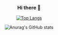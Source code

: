 <!-- # yeo eunji -->
<h3 align="center"> Hi there 👋 </h3>
<!--
**eunnj/eunnj** is a ✨ _special_ ✨ repository because its `README.md` (this file) appears on your GitHub profile.

Here are some ideas to get you started:

- 🔭 I’m currently working on ...
- 🌱 I’m currently learning ...
- 👯 I’m looking to collaborate on ...
- 🤔 I’m looking for help with ...
- 💬 Ask me about ...
- 📫 How to reach me: ...
- 😄 Pronouns: ...
- ⚡ Fun fact: ...
-->
<!-- [![GitHub](https://hits.seeyoufarm.com/api/count/incr/badge.svg?url=https%3A%2F%2Fgithub.com%2Feunnj&count_bg=%23C2DBFF&title_bg=%23B8B8B8&icon=&icon_color=%23E7E7E7&title=hits&edge_flat=false)](https://github.com/eunnj)
 -->
<!-- [![Tech Blog Badge](http://img.shields.io/badge/-Tech%20blog-black?style=flat-square&logo=blogger&logoColor=white&link=https://yeoeun-ji.tistory.com/)](https://yeoeun-ji.tistory.com/) -->

<!-- ## Skills
![Java](https://img.shields.io/badge/java-%23ED8B00.svg?style=for-the-badge&logo=java&logoColor=white)
![Kotlin](https://img.shields.io/badge/kotlin-%230095D5.svg?style=for-the-badge&logo=kotlin&logoColor=white)
![JavaScript](https://img.shields.io/badge/javascript-%23323330.svg?style=for-the-badge&logo=javascript&logoColor=%23F7DF1E)
![HTML5](https://img.shields.io/badge/html5-%23E34F26.svg?style=for-the-badge&logo=html5&logoColor=white)
![CSS3](https://img.shields.io/badge/css3-%231572B6.svg?style=for-the-badge&logo=css3&logoColor=white)
![React](https://img.shields.io/badge/react-%2320232a.svg?style=for-the-badge&logo=react&logoColor=%2361DAFB)
![Python](https://img.shields.io/badge/python-3670A0?style=for-the-badge&logo=python&logoColor=ffdd54)
![MySQL](https://img.shields.io/badge/mysql-%2300f.svg?style=for-the-badge&logo=mysql&logoColor=white)
 -->
 
<div align="center">
 
[![Top Langs](https://github-readme-stats.vercel.app/api/top-langs/?username=eunnj&layout=compact)](https://github.com/anuraghazra/github-readme-stats)


![Anurag's GitHub stats](https://github-readme-stats.vercel.app/api?username=eunnj&show_icons=true&theme=radical)

</div>
